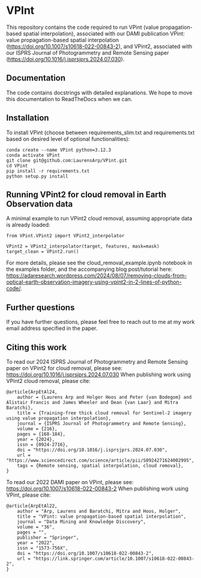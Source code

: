 # VPInt
This repository contains the code required to run VPint (value propagation-based spatial interpolation), associated with our DAMI publication VPint: value propagation-based spatial interpolation (https://doi.org/10.1007/s10618-022-00843-2), and VPint2, associated with our ISPRS Journal of Photogrammetry and Remote Sensing paper (https://doi.org/10.1016/j.isprsjprs.2024.07.030). 

## Documentation

The code contains docstrings with detailed explanations. We hope to move this documentation to ReadTheDocs when we can. 

## Installation
To install VPint (choose between requirements_slim.txt and requirements.txt based on desired level of optional functionalities):

```
conda create --name VPint python=3.12.3
conda activate VPint
git clone git@github.com:LaurensArp/VPint.git
cd VPint
pip install -r requirements.txt
python setup.py install
```


## Running VPint2 for cloud removal in Earth Observation data
A minimal example to run VPint2 cloud removal, assuming appropriate data is already loaded:

```
from VPint.VPint2 import VPint2_interpolator

VPint2 = VPint2_interpolator(target, features, mask=mask)
target_clean = VPint2.run()
```

For more details, please see the cloud_removal_example.ipynb notebook in the examples folder, and the accompanying blog post/tutorial here: https://adaresearch.wordpress.com/2024/08/07/removing-clouds-from-optical-earth-observation-imagery-using-vpint2-in-2-lines-of-python-code/.


## Further questions

If you have further questions, please feel free to reach out to me at my work email address specified in the paper.


## Citing this work

To read our 2024 ISPRS Journal of Photogrammetry and Remote Sensing paper on VPint2 for cloud removal, please see: https://doi.org/10.1016/j.isprsjprs.2024.07.030
When publishing work using VPint2 cloud removal, please cite:

```
@article{ArpEtAl24,
    author = {Laurens Arp and Holger Hoos and Peter {van Bodegom} and Alistair Francis and James Wheeler and Dean {van Laar} and Mitra Baratchi},
    title = {Training-free thick cloud removal for Sentinel-2 imagery using value propagation interpolation},
    journal = {ISPRS Journal of Photogrammetry and Remote Sensing},
    volume = {216},
    pages = {168-184},
    year = {2024},
    issn = {0924-2716},
    doi = "https://doi.org/10.1016/j.isprsjprs.2024.07.030",
    url = "https://www.sciencedirect.com/science/article/pii/S0924271624002995",
    tags = {Remote sensing, spatial interpolation, cloud removal},
}
```

To read our 2022 DAMI paper on VPint, please see: https://doi.org/10.1007/s10618-022-00843-2
When publishing work using VPint, please cite:

```
@article{ArpEtAl22,
    author = "Arp, Laurens and Baratchi, Mitra and Hoos, Holger",
    title = "VPint: value propagation-based spatial interpolation",
    journal = "Data Mining and Knowledge Discovery",
    volume = "36",
    pages = "",
    publisher = "Springer",
    year = "2022",
    issn = "1573-756X",
    doi = "https://doi.org/10.1007/s10618-022-00843-2",
    url = "https://link.springer.com/article/10.1007/s10618-022-00843-2",
}
```